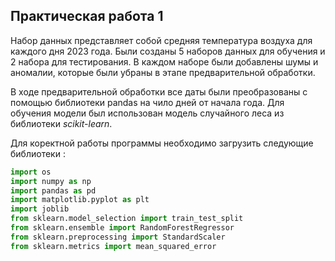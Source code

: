 ## Практическая работа 1
Набор данных представляет собой средняя температура воздуха для каждого дня 2023 года. Были созданы 5 наборов данных для обучения и 2 набора для тестирования. В каждом наборе были добавлены шумы и аномалии, которые были убраны в этапе предварительной обработки. 
<p>В ходе предварительной обработки все даты были преобразованы с помощью библиотеки pandas на чило дней от начала года. Для обучения модели был использован модель случайного леса из библиотеки <i>scikit-learn</i>.</p>

Для коректной работы программы необходимо загрузить следующие библиотеки :
```python
import os
import numpy as np
import pandas as pd
import matplotlib.pyplot as plt
import joblib
from sklearn.model_selection import train_test_split
from sklearn.ensemble import RandomForestRegressor
from sklearn.preprocessing import StandardScaler
from sklearn.metrics import mean_squared_error   
```
